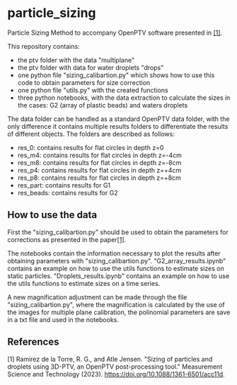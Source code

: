 # particle_sizing
Particle Sizing Method to accompany OpenPTV software presented in  [[1]](#1).

This repository contains: 

-  the ptv folder with the data "multiplane" 
-  the ptv folder with data for water droplets "drops"
-  one python file "sizing_calibartion.py" which shows how to use this code to obtain parameters for size correction
-  one python file "utils.py" with the created functions 
-  three python notebooks, with the data extraction to calculate the sizes in the cases: G2 (array of plastic beads) and waters droplets

The data folder can be handled as a standard OpenPTV data folder, with the only difference it contains multiple results folders to differentiate the results of different objects. The folders are described as follows:

- res_0: contains results for flat circles in depth z=0
- res_m4: contains results for flat circles in depth z=-4cm
- res_m8: contains results for flat circles in depth z=-8cm
- res_p4: contains results for flat circles in depth z=+4cm
- res_p8: contains results for flat circles in depth z=+8cm
- res_part: contains results for G1
- res_beads: contains results for G2

## How to use the data

First the "sizing_calibartion.py" should be used to obtain the parameters for corrections as presented in the paper[[1]](#1).

The notebooks contain the information necessary to plot the results after obtaining parameters with "sizing_calibartion.py". "G2_array_results.ipynb" contains an example on how to use the utils functions to estimate sizes on static particles. "Droplets_results.ipynb" contains an example on how to use the utils functions to estimate sizes on a time series.

A new magnification adjustment can be made through the file "sizing_calibartion.py", where the magnification is calculated by the use of the images for multiple plane calibration, the polinomial parameters are save in a txt file and used in the notebooks.

## References
<a id="1">[1]</a> 
Ramirez de la Torre, R. G., and Atle Jensen. 
"Sizing of particles and droplets using 3D-PTV, an OpenPTV post-processing tool." 
Measurement Science and Technology (2023).
https://doi.org/10.1088/1361-6501/acc11d.
